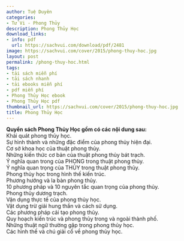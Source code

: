 ```yaml
---
author: Tuệ Duyên
categories:
- Tử Vi - Phong Thủy
description: Phong Thủy Học
download_links:
- info: pdf
  url: https://sachvui.com/download/pdf/2481
image: https://sachvui.com/cover/2015/phong-thuy-hoc.jpg
layout: post
permalink: /phong-thuy-hoc.html
tags:
- tải sách miễn phí
- tải sách nhanh
- tải ebooks miễn phí
- pdf miễn phí
- Phong Thủy Học ebook
- Phong Thủy Học pdf
thumbnail_url: https://sachvui.com/cover/2015/phong-thuy-hoc.jpg
title: Phong Thủy Học
---
```


 <div class="item-desc text-justify"> <p><strong>Quyển sách Phong Thủy Học gồm có các nội dung sau:</strong><br>Khái quát phong thủy học.<br>Sự hình thành và những đặc điểm của phong thủy hiện đại.<br>Cơ sở khoa học của thuật phong thủy.<br>Những kiến thức cơ bản của thuật phong thủy bát trạch.<br>Ý nghĩa quan trong của PHONG trong thuật phong thủy.<br>Ý nghĩa quan trọng của THỦY trong thuật phong thủy.<br>Phong thủy học trong hình thế kiến trúc.<br>Phương hướng và la bàn phong thủy.<br>10 phương pháp và 10 nguyên tắc quan trọng của phong thủy.<br>Phong thủy dương trạch.<br>Vận dụng thực tế của phong thủy học.<br>Vật dụng trừ giải hung thần và cách sử dụng.<br>Các phương pháp cải tạo phong thủy.<br>Quy hoạch kiến trúc và phong thủy trong và ngoài thành phố.<br>Những thuật ngữ thường gặp trong phong thủy học.<br>Các hình thế và chú giải cổ về phong thủy học.</p> </div>